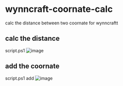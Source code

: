 # wynncraft-coornate-calc
calc the distance between two coornate for wynncraftt
## calc the distance
script.ps1 
![image](https://github.com/CN-CODEGOD/wynncraft-coornate-calc/assets/166476136/6619e2b7-0c83-4890-b440-3cbcf43f8c19)

## add the coornate 
script.ps1 add
![image](https://github.com/CN-CODEGOD/wynncraft-coornate-calc/assets/166476136/35d74836-21dc-4c06-94c2-8a04b6849247)
